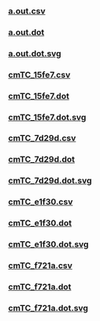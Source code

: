 ### [a.out.csv](a.out.csv)
### [a.out.dot](a.out.dot)
### [a.out.dot.svg](a.out.dot.svg)
### [cmTC_15fe7.csv](cmTC_15fe7.csv)
### [cmTC_15fe7.dot](cmTC_15fe7.dot)
### [cmTC_15fe7.dot.svg](cmTC_15fe7.dot.svg)
### [cmTC_7d29d.csv](cmTC_7d29d.csv)
### [cmTC_7d29d.dot](cmTC_7d29d.dot)
### [cmTC_7d29d.dot.svg](cmTC_7d29d.dot.svg)
### [cmTC_e1f30.csv](cmTC_e1f30.csv)
### [cmTC_e1f30.dot](cmTC_e1f30.dot)
### [cmTC_e1f30.dot.svg](cmTC_e1f30.dot.svg)
### [cmTC_f721a.csv](cmTC_f721a.csv)
### [cmTC_f721a.dot](cmTC_f721a.dot)
### [cmTC_f721a.dot.svg](cmTC_f721a.dot.svg)
